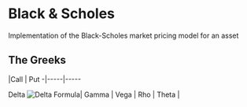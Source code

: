 # Black & Scholes
Implementation of the Black-Scholes market pricing model for an asset


## The Greeks

 |Call | Put
-|-----|-----

Delta ![Delta Formula](https://cdn.rawgit.com/<repo-owner>/<repo>/<branch>/images/delta_genform.svg)|
Gamma |
Vega |
Rho |
Theta |
